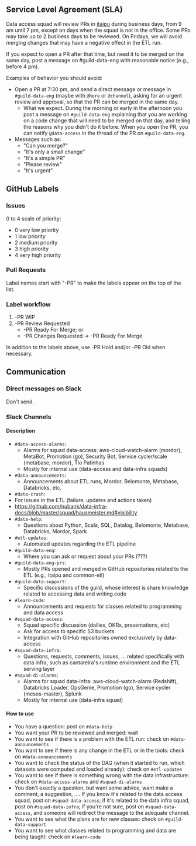 ## Service Level Agreement (SLA)

Data access squad will review PRs in [itaipu](https://github.com/nubank/itapu) during business days, from 9 am until 7 pm, except on days when the squad is not in the office. Some PRs may take up to 2 business days to be reviewed. On Fridays, we will avoid merging changes that may have a negative effect in the ETL run.

If you expect to open a PR after that time, but need it to be merged on the same day, post a message on #guild-data-eng with reasonable notice (e.g., before 4 pm).

Examples of behavior you should avoid:
* Open a PR at 7:30 pm, and send a direct message or message in `#guild-data-eng` (maybe with `@here` or `@channel`), asking for an urgent review and approval, so that the PR can be merged in the same day.
    * What we expect. During the morning or early in the afternoon you post a message on `#guild-data-eng` explaining that you are working on a code change that will need to be merged on that day, and telling the reasons why you didn't do it before. When you open the PR, you can notify `@data-access` in the thread of the PR on `#guild-data-eng`.
* Messages such as:
    * "Can you merge?"
    * "It's only a small change"
    * "It's a simple PR"
    * "Please review"
    * "It's urgent”

## GitHub Labels

### Issues

0 to 4 scale of priority:
* 0 very low priority
* 1 low priority
* 2 medium priority
* 3 high priority
* 4 very high priority

### Pull Requests

Label names start with "-PR" to make the labels appear on the top of the list.

### Label workflow
1. -PR WIP
2. -PR Review Requested
    * -PR Ready For Merge; or
    * -PR Changes Requested → -PR Ready For Merge

In addition to the labels above, use -PR Hold and/or -PR Old when necessary.

## Communication

### Direct messages on Slack

Don't send.

### Slack Channels

#### Description

* `#data-access-alarms:`
    * Alarms for squad data-access: aws-cloud-watch-alarm (mordor), MetaBot, Promotion (go), Security Bot, Service cycler/scale (metabase, mordor), Tio Patinhas
    * Mostly for internal use (data-access and data-infra squads)
* `#data-announcements`:
    * Announcements about ETL runs, Mordor, Belomonte, Metabase, Databricks, etc.
* `#data-crash`:
* For issues in the ETL (failure, updates and actions taken)
* https://github.com/nubank/data-infra-docs/blob/master/squad/hausmeister.md#visibility
* `#data-help`:
    * Questions about Python, Scala, SQL, Datalog, Belomonte, Metabase, Databricks, Mordor, Spark
* `#etl-updates`:
    * Automated updates regarding the ETL pipeline
* `#guild-data-eng`:
    * Where you can ask or request about your PRs (???)
* `#guild-data-eng-prs`:
    * Mostly PRs opened and merged in GitHub repositories related to the ETL (e.g., itaipu and common-etl)
* `#guild-data-support`:
    * Specific discussions of the guild, whose interest is share knowledge related to accessing data and writing code
* `#learn-code`:
    * Announcements and requests for classes related to programming and data access
* `#squad-data-access`:
    * Squad specific discussion (dailies, OKRs, presentations, etc)
    * Ask for access to specific S3 buckets
    * Integration with GitHub repositories owned exclusively by data-access
* `#squad-data-infra`:
    * Questions, requests, comments, issues, … related specifically with data infra, such as cantareira's runtime environment and the ETL serving layer
* `#squad-di-alarms`:
    * Alarms for squad data-infra: aws-cloud-watch-alarm (Redshift), Databricks Loader, OpsGenie, Promotion (go), Service cycler (mesos-master), Splunk
    * Mostly for internal use (data-infra squad)

#### How to use

* You have a question: post on `#data-help`
* You want your PR to be reviewed and merged: wait
* You want to see if there is a problem with the ETL run: check on `#data-announcements`
* You want to see if there is any change in the ETL or in the tools: check on `#data-announcements`
* You want to check the status of the DAG (when it started to run, which datasets were computed and loaded already): check on `#etl-updates`
* You want to see if there is something wrong with the data infrastructure: check on `#data-access-alarms` and `#squad-di-alarms`
* You don't exactly a question, but want some advice, want make a comment, a suggestion, .... If you know it's related to the data access squad, post on `#squad-data-access`; if it's related to the data infra squad, post on `#squad-data-infra`; if you're not sure, post on `#squad-data-access`, and someone will redirect the message to the adequate channel.
* You want to see what the plans are for new classes: check on `#guild-data-support`
* You want to see what classes related to programming and data are being taught: check on `#learn-code`




